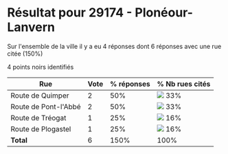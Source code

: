 # Résultat pour 29174 - Plonéour-Lanvern

Sur l'ensemble de la ville il y a eu 4 réponses dont 6 réponses avec une rue citée (150%)

4 points noirs identifiés

| Rue | Vote | % réponses | % Nb rues cités|
|-----|------|------------|----------------|
| Route de Quimper | 2 | 50% | <img src="../../img/bar_33.gif" />&nbsp;33%|
| Route de Pont-l'Abbé | 2 | 50% | <img src="../../img/bar_33.gif" />&nbsp;33%|
| Route de Tréogat | 1 | 25% | <img src="../../img/bar_16.gif" />&nbsp;16%|
| Route de Plogastel | 1 | 25% | <img src="../../img/bar_16.gif" />&nbsp;16%|
| **Total** | 6 | 150% | 100%|
